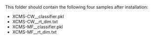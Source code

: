 This folder should contain the following four samples after installation:

- XCMS-CW__classifier.pkl
- XCMS-CW__rt_dim.txt
- XCMS-MF__classifier.pkl
- XCMS-MF__rt_dim.txt